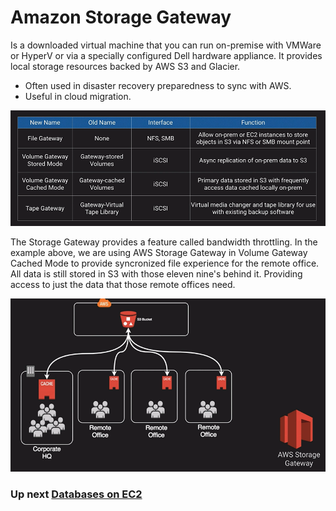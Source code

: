 # Amazon Storage Gateway

Is a downloaded virtual machine that you can run on-premise with VMWare or HyperV or via a specially configured Dell hardware appliance. It provides local storage resources backed by AWS S3 and Glacier.

- Often used in disaster recovery preparedness to sync with AWS.
- Useful in cloud migration.

![Amazon Storage Gateway](../../assets/amazon-storage-gateway.png)

The Storage Gateway provides a feature called bandwidth throttling. In the example above, we are using AWS Storage Gateway in  Volume Gateway Cached Mode to provide syncronized file experience for the remote office. All data is still stored in S3 with those eleven nine's behind it. Providing access to just the data that those remote offices need.

![Architecture](../../assets/amazon-storage-gateway-architecture.png)

### Up next [Databases on EC2](../database-on-ec2/README.md)